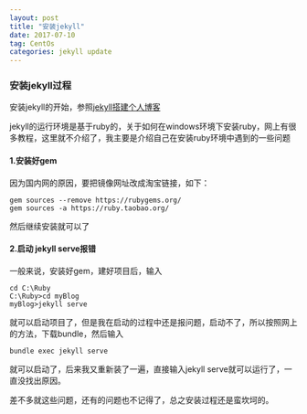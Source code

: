 ```yaml
---
layout: post
title: "安装jekyll"
date: 2017-07-10
tag: CentOs
categories: jekyll update
---
```

### 安装jekyll过程

安装jekyll的开始，参照[jekyll搭建个人博客](http://baixin.io/2016/10/jekyll_tutorials1/)

jekyll的运行环境是基于ruby的，关于如何在windows环境下安装ruby，网上有很多教程，这里就不介绍了，我主要是介绍自己在安装ruby环境中遇到的一些问题
#### 1.安装好gem
因为国内网的原因，要把镜像网址改成淘宝链接，如下：

```
gem sources --remove https://rubygems.org/
gem sources -a https://ruby.taobao.org/
```
然后继续安装就可以了
#### 2.启动 jekyll serve报错
一般来说，安装好gem，建好项目后，输入

```
cd C:\Ruby
C:\Ruby>cd myBlog
myBlog>jekyll serve
```
就可以启动项目了，但是我在启动的过程中还是报问题，启动不了，所以按照网上的方法，下载bundle，然后输入

```
bundle exec jekyll serve
```
就可以启动了，后来我又重新装了一遍，直接输入jekyll serve就可以运行了，一直没找出原因。


差不多就这些问题，还有的问题也不记得了，总之安装过程还是蛮坎坷的。